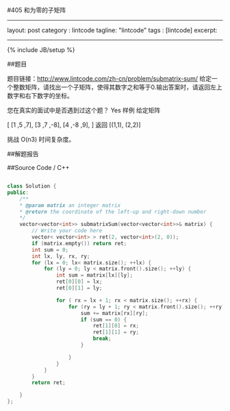 #405 和为零的子矩阵

---
layout: post
category : lintcode
tagline: "lintcode"
tags : [lintcode]
excerpt: 

---
{% include JB/setup %}

##题目

题目链接：http://www.lintcode.com/zh-cn/problem/submatrix-sum/
给定一个整数矩阵，请找出一个子矩阵，使得其数字之和等于0.输出答案时，请返回左上数字和右下数字的坐标。

您在真实的面试中是否遇到过这个题？ Yes
样例
给定矩阵

[
  [1 ,5 ,7],
  [3 ,7 ,-8],
  [4 ,-8 ,9],
]
返回 [(1,1), (2,2)]

挑战 
O(n3) 时间复杂度。

##解题报告



##Source Code / C++ 

```C++

class Solution {
public:
	/**
	* @param matrix an integer matrix
	* @return the coordinate of the left-up and right-down number
	*/
	vector<vector<int>> submatrixSum(vector<vector<int>>& matrix) {
		// Write your code here
		vector< vector<int> > ret(2, vector<int>(2, 0));
		if (matrix.empty()) return ret;
		int sum = 0;
		int lx, ly, rx, ry;
		for (lx = 0; lx< matrix.size(); ++lx) {
			for (ly = 0; ly < matrix.front().size(); ++ly) {
				int sum = matrix[lx][ly];
				ret[0][0] = lx;
				ret[0][1] = ly;

				for ( rx = lx + 1; rx < matrix.size(); ++rx) {
					for (ry = ly + 1; ry < matrix.front().size(); ++ry) {
						sum += matrix[rx][ry];
						if (sum == 0) {
							ret[1][0] = rx;
							ret[1][1] = ry;
							break;
						}

					}
				}
			}
		}
		return ret;

	}
};

```